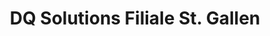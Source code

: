 ---
title: "DQ Solutions Filiale St. Gallen"
url: /st-gallen/dq-solutions-filiale-st-gallen/
shop: Computer
---